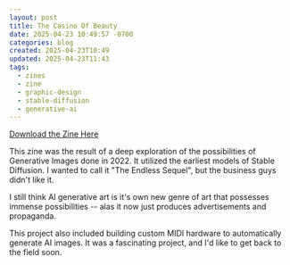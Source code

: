 ```yaml
---
layout: post
title: The Casino Of Beauty
date: 2025-04-23 10:49:57 -0700
categories: blog
created: 2025-04-23T10:49
updated: 2025-04-23T11:43
tags:
  - zines
  - zine
  - graphic-design
  - stable-diffusion
  - generative-ai
---
```


[Download the Zine Here](/the-casino-of-beauty.pdf)


This zine was the result of a deep exploration of the possibilities of Generative Images done in 2022. It utilized the earliest models of Stable Diffusion. I wanted to call it "The Endless Sequel", but the business guys didn't like it. 

I still think AI generative art is it's own new genre of art that possesses immense possibilities --  alas it now just produces advertisements and propaganda. 

This project also included building custom MIDI hardware to automatically generate AI images. It was a fascinating project, and I'd like to get back to the field soon.

